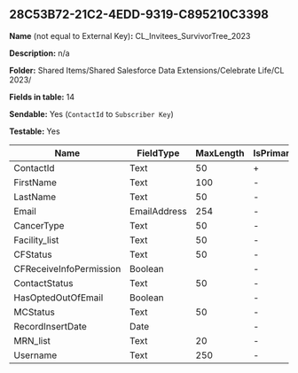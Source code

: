 ## 28C53B72-21C2-4EDD-9319-C895210C3398

**Name** (not equal to External Key)**:** CL_Invitees_SurvivorTree_2023

**Description:** n/a

**Folder:** Shared Items/Shared Salesforce Data Extensions/Celebrate Life/CL 2023/

**Fields in table:** 14

**Sendable:** Yes (`ContactId` to `Subscriber Key`)

**Testable:** Yes

| Name | FieldType | MaxLength | IsPrimaryKey | IsNullable | DefaultValue |
| --- | --- | --- | --- | --- | --- |
| ContactId | Text | 50 | + | - |  |
| FirstName | Text | 100 | - | + |  |
| LastName | Text | 50 | - | + |  |
| Email | EmailAddress | 254 | - | + |  |
| CancerType | Text | 50 | - | + |  |
| Facility_list | Text | 50 | - | + |  |
| CFStatus | Text | 50 | - | + |  |
| CFReceiveInfoPermission | Boolean |  | - | + |  |
| ContactStatus | Text | 50 | - | + |  |
| HasOptedOutOfEmail | Boolean |  | - | + |  |
| MCStatus | Text | 50 | - | + |  |
| RecordInsertDate | Date |  | - | + | GETDATE() |
| MRN_list | Text | 20 | - | - |  |
| Username | Text | 250 | - | + |  |
